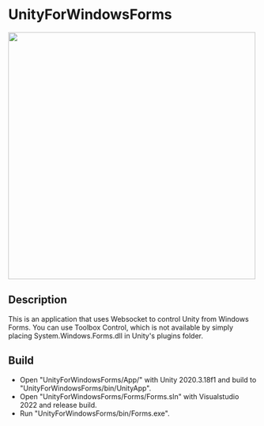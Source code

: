 # UnityForWindowsForms

<img src=https://user-images.githubusercontent.com/23093982/184498255-1c35dc3d-e47c-44be-a92f-dc8837bb4d6e.png width=500>

## Description
This is an application that uses Websocket to control Unity from Windows Forms.
You can use Toolbox Control, which is not available by simply placing System.Windows.Forms.dll in Unity's plugins folder.

## Build
* Open "UnityForWindowsForms/App/" with Unity 2020.3.18f1 and build to "UnityForWindowsForms/bin/UnityApp".
* Open "UnityForWindowsForms/Forms/Forms.sln" with Visualstudio 2022 and release build.
* Run "UnityForWindowsForms/bin/Forms.exe".
